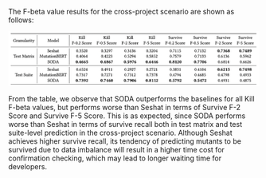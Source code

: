 The F-beta value results for the cross-project scenario are shown as follows:

![alt text](./figs/cp-f-beta.png "Cross-project F-beta values")


From the table, we observe that SODA outperforms the baselines for all Kill F-beta values, but performs worse than Seshat in terms of Survive F-2 Score and Survive F-5 Score. This is as expected, since SODA performs worse than Seshat in terms of survive recall both in test matrix and test suite-level prediction in the cross-project scenario. Although Seshat achieves higher survive recall, its tendency of predicting mutants to be survived due to data imbalance will result in a higher time cost for confirmation checking, which may lead to longer waiting time for developers.